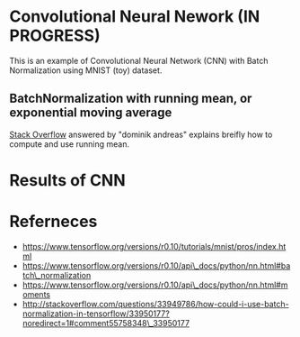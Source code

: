 # Convolutional Neural Nework (IN PROGRESS)

This is an example of Convolutional Neural Network (CNN) with Batch Normalization using MNIST (toy) dataset.


## BatchNormalization with running mean, or exponential moving average

[Stack Overflow](http://stackoverflow.com/questions/33949786/how-could-i-use-batch-normalization-in-tensorflow/33950177?noredirect=1#comment55758348\_33950177) answered by "dominik andreas" explains breifly how to compute and use running mean.

# Results of CNN


# Referneces
- https://www.tensorflow.org/versions/r0.10/tutorials/mnist/pros/index.html
- https://www.tensorflow.org/versions/r0.10/api\_docs/python/nn.html#batch\_normalization
- https://www.tensorflow.org/versions/r0.10/api\_docs/python/nn.html#moments
- http://stackoverflow.com/questions/33949786/how-could-i-use-batch-normalization-in-tensorflow/33950177?noredirect=1#comment55758348\_33950177
